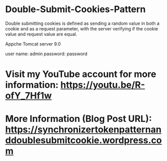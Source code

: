# Double-Submit-Cookies-Pattern

Double submitting cookies is defined as sending a random value in both a cookie and as a request parameter, with the server verifying if the cookie value and request value are equal.

Appche Tomcat server 9.0

user name: admin password: password

# Visit my YouTube account for more information: https://youtu.be/R-ofY_7Hf1w

# More Information (Blog Post URL): https://synchronizertokenpatternanddoublesubmitcookie.wordpress.com
